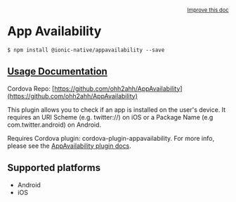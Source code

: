 
<a style="float:right;font-size:12px;" href="http://github.com/driftyco/ionic-native/edit/master/src/@ionic-native/plugins/appavailability/index.ts#L0">
  Improve this doc
</a>

# App Availability
<!-- end header block -->

```
$ npm install @ionic-native/appavailability --save
```

## [Usage Documentation](https://ionicframework.com/docs/v2/native/appavailability/)

Cordova Repo: [https://github.com/ohh2ahh/AppAvailability](https://github.com/ohh2ahh/AppAvailability)

<!-- description -->
This plugin allows you to check if an app is installed on the user's device. It requires an URI Scheme (e.g. twitter://) on iOS or a Package Name (e.g com.twitter.android) on Android.

Requires Cordova plugin: cordova-plugin-appavailability. For more info, please see the [AppAvailability plugin docs](https://github.com/ohh2ahh/AppAvailability).

<!-- @platforms tag -->
## Supported platforms

- Android
- iOS

<!-- @platforms tag end -->
<!-- end for prop in method.decorators[0].argumentInfo -->
<!-- end content block -->
<!-- end body block -->
